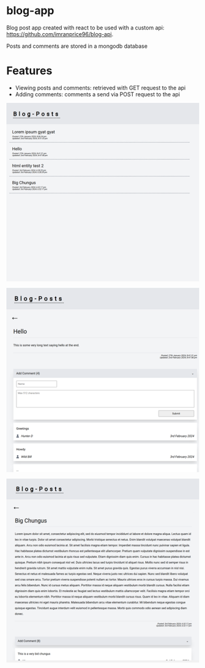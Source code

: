 # blog-app

Blog post app created with react to be used with a custom api: https://github.com/imranprice96/blog-api.

Posts and comments are stored in a mongodb database

# Features

- Viewing posts and comments: retrieved with GET request to the api
- Adding comments: comments a send via POST request to the api

![Home page example displaying all blog posts](./screenshots/blog_1.png)

![Blog post example showing comments and comment form](./screenshots//blog_2.png)

![Larger blog post example](./screenshots/blog_3.png)
